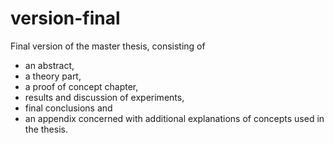# version-final

Final version of the master thesis, consisting of
- an abstract,
- a theory part,
- a proof of concept chapter,
- results and discussion of experiments,
- final conclusions and
- an appendix concerned with additional explanations of concepts used in the thesis.
